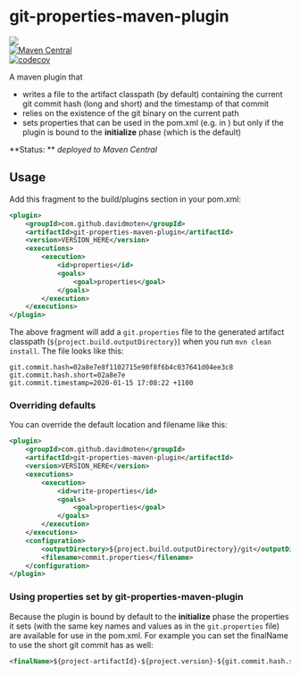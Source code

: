 # git-properties-maven-plugin
<a href="https://travis-ci.org/davidmoten/git-properties-maven-plugin"><img src="https://travis-ci.org/davidmoten/git-properties-maven-plugin.svg"/></a><br/>
[![Maven Central](https://maven-badges.herokuapp.com/maven-central/com.github.davidmoten/git-properties-maven-plugin/badge.svg?style=flat)](https://maven-badges.herokuapp.com/maven-central/com.github.davidmoten/git-properties-maven-plugin)<br/>
[![codecov](https://codecov.io/gh/davidmoten/git-properties-maven-plugin/branch/master/graph/badge.svg)](https://codecov.io/gh/davidmoten/git-properties-maven-plugin)<br/>

A maven plugin that 
* writes a file to the artifact classpath (by default) containing the current git commit hash (long and short) and the timestamp of that commit 
* relies on the existence of the git binary on the current path
* sets properties that can be used in the pom.xml (e.g. in <finalName>) but only if the plugin is bound to the **initialize** phase (which is the default)

**Status: ** *deployed to Maven Central*
## Usage

Add this fragment to the build/plugins section in your pom.xml:

```xml
<plugin>
    <groupId>com.github.davidmoten</groupId>
    <artifactId>git-properties-maven-plugin</artifactId>
    <version>VERSION_HERE</version>
    <executions>
        <execution>
            <id>properties</id>
            <goals>
                <goal>properties</goal>
            </goals>
        </execution>
    </executions>
</plugin>
```
The above fragment will add a `git.properties` file to the generated artifact classpath (`${project.build.outputDirectory}`) when you run `mvn clean install`. The file looks like this:

```
git.commit.hash=02a8e7e8f1102715e90f8f6b4c037641d04ee3c8
git.commit.hash.short=02a8e7e
git.commit.timestamp=2020-01-15 17:08:22 +1100
```
### Overriding defaults
You can override the default location and filename like this:

```xml
<plugin>
    <groupId>com.github.davidmoten</groupId>
    <artifactId>git-properties-maven-plugin</artifactId>
    <version>VERSION_HERE</version>
    <executions>
        <execution>
            <id>write-properties</id>
            <goals>
                <goal>properties</goal>
            </goals>
        </execution>
    </executions>
    <configuration>
        <outputDirectory>${project.build.outputDirectory}/git</outputDirectory>
        <filename>commit.properties</filename>
    </configuration>
</plugin>
```
### Using properties set by git-properties-maven-plugin
Because the plugin is bound by default to the **initialize** phase the properties it sets (with the same key names and values as in the `git.properties` file) are available for use in the pom.xml. For example you can set the finalName to use the short git commit has as well:

```xml
<finalName>${project-artifactId}-${project.version}-${git.commit.hash.short}</finalName>
```

